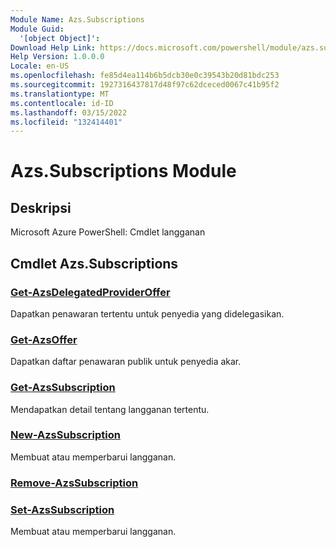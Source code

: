 ```yaml
---
Module Name: Azs.Subscriptions
Module Guid:
  '[object Object]': 
Download Help Link: https://docs.microsoft.com/powershell/module/azs.subscriptions
Help Version: 1.0.0.0
Locale: en-US
ms.openlocfilehash: fe85d4ea114b6b5dcb30e0c39543b20d81bdc253
ms.sourcegitcommit: 1927316437817d48f97c62dceced0067c41b95f2
ms.translationtype: MT
ms.contentlocale: id-ID
ms.lasthandoff: 03/15/2022
ms.locfileid: "132414401"
---
```

# Azs.Subscriptions Module
## Deskripsi
Microsoft Azure PowerShell: Cmdlet langganan

## Cmdlet Azs.Subscriptions
### [Get-AzsDelegatedProviderOffer](Get-AzsDelegatedProviderOffer.md)
Dapatkan penawaran tertentu untuk penyedia yang didelegasikan.

### [Get-AzsOffer](Get-AzsOffer.md)
Dapatkan daftar penawaran publik untuk penyedia akar.

### [Get-AzsSubscription](Get-AzsSubscription.md)
Mendapatkan detail tentang langganan tertentu.

### [New-AzsSubscription](New-AzsSubscription.md)
Membuat atau memperbarui langganan.

### [Remove-AzsSubscription](Remove-AzsSubscription.md)


### [Set-AzsSubscription](Set-AzsSubscription.md)
Membuat atau memperbarui langganan.

